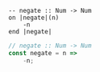 ```applescript
-- negate :: Num -> Num
on |negate|(n)
    -n
end |negate|
```


```javascript
// negate :: Num -> Num
const negate = n =>
    -n;
```